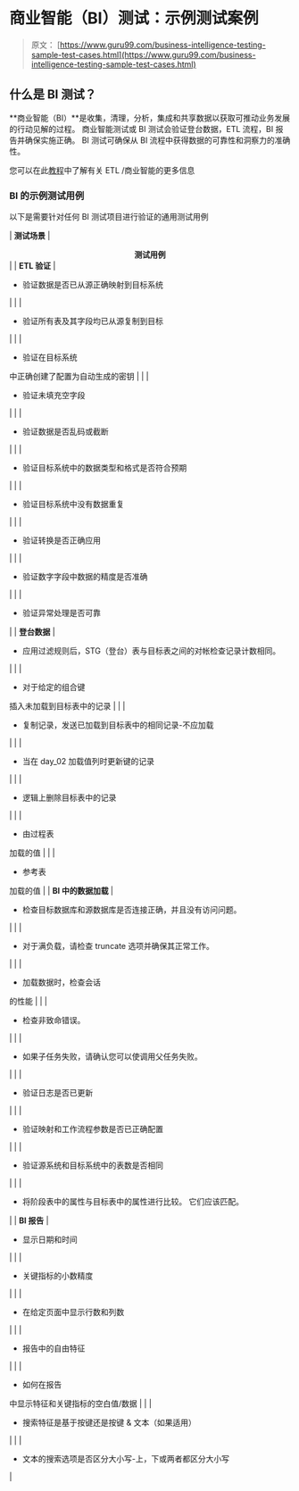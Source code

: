 # 商业智能（BI）测试：示例测试案例

> 原文： [https://www.guru99.com/business-intelligence-testing-sample-test-cases.html](https://www.guru99.com/business-intelligence-testing-sample-test-cases.html)

## 什么是 BI 测试？

**商业智能（BI）**是收集，清理，分析，集成和共享数据以获取可推动业务发展的行动见解的过程。 商业智能测试或 BI 测试会验证登台数据，ETL 流程，BI 报告并确保实施正确。 BI 测试可确保从 BI 流程中获得数据的可靠性和洞察力的准确性。

您可以在此[教程](/utlimate-guide-etl-datawarehouse-testing.html)中了解有关 ETL /商业智能的更多信息

### **BI 的示例测试用例**

以下是需要针对任何 BI 测试项目进行验证的通用测试用例

| **测试场景** |  **<center>测试用例</center>**  |
| **ETL 验证** | 

*   验证数据是否已从源正确映射到目标系统

 |
|  | 

*   验证所有表及其字段均已从源复制到目标

 |
|  | 

*   验证在目标系统

中正确创建了配置为自动生成的密钥 |
|  | 

*   验证未填充空字段

 |
|  | 

*   验证数据是否乱码或截断

 |
|  | 

*   验证目标系统中的数据类型和格式是否符合预期

 |
|  | 

*   验证目标系统中没有数据重复

 |
|  | 

*   验证转换是否正确应用

 |
|  | 

*   验证数字字段中数据的精度是否准确

 |
|  | 

*   验证异常处理是否可靠

 |
| **登台数据** | 

*   应用过滤规则后，STG（登台）表与目标表之间的对帐检查记录计数相同。

 |
|  | 

*   对于给定的组合键

插入未加载到目标表中的记录 |
|  | 

*   复制记录，发送已加载到目标表中的相同记录-不应加载

 |
|  | 

*   当在 day_02 加载值列时更新键的记录

 |
|  | 

*   逻辑上删除目标表中的记录

 |
|  | 

*   由过程表

加载的值 |
|  | 

*   参考表

加载的值 |
| **BI 中的数据加载** | 

*   检查目标数据库和源数据库是否连接正确，并且没有访问问题。

 |
|  | 

*   对于满负载，请检查 truncate 选项并确保其正常工作。

 |
|  | 

*   加载数据时，检查会话

的性能 |
|  | 

*   检查非致命错误。

 |
|  | 

*   如果子任务失败，请确认您可以使调用父任务失败。

 |
|  | 

*   验证日志是否已更新

 |
|  | 

*   验证映射和工作流程参数是否已正确配置

 |
|  | 

*   验证源系统和目标系统中的表数是否相同

 |
|  | 

*   将阶段表中的属性与目标表中的属性进行比较。 它们应该匹配。

 |
| **BI 报告** | 

*   显示日期和时间

 |
|  | 

*   关键指标的小数精度

 |
|  | 

*   在给定页面中显示行数和列数

 |
|  | 

*   报告中的自由特征

 |
|  | 

*   如何在报告

中显示特征和关键指标的空白值/数据 |
|  | 

*   搜索特征是基于按键还是按键 & 文本（如果适用）

 |
|  | 

*   文本的搜索选项是否区分大小写-上，下或两者都区分大小写

 |